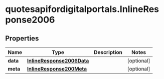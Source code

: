 # quotesapifordigitalportals.InlineResponse2006

## Properties

Name | Type | Description | Notes
------------ | ------------- | ------------- | -------------
**data** | [**InlineResponse2006Data**](InlineResponse2006Data.md) |  | [optional] 
**meta** | [**InlineResponse200Meta**](InlineResponse200Meta.md) |  | [optional] 


